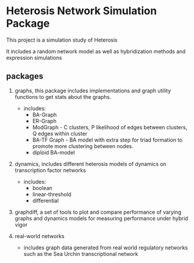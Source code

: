 Heterosis Network Simulation Package
====================================

This project is a simulation study of Heterosis

It includes a random network model as well as 
hybridization methods and expression simulations


packages
--------
1. graphs, this package includes implementations and graph utility functions to get stats about the graphs.
   - includes:
     + BA-Graph
     + ER-Graph
     + ModGraph - C clusters, P likelihood of edges between clusters, Q edges
       within cluster
     + BA-TF Graph - BA model with extra step for triad formation to promote more clustering between nodes.
     + diploid BA-model
2. dynamics, includes different heterosis models of dynamics on transcription
   factor networks
   - includes:
     + boolean
     + linear-threshold
     + differential 
3. graphdiff, a set of tools to plot and compare performance of varying graphs
   and dynamics models for measuring performance under hybrid vigor

4. real-world networks
   - includes graph data generated from real world regulatory networks such as 
     the Sea Urchin transcriptional network

